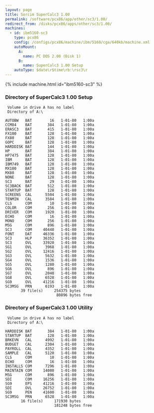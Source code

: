 ```yaml
---
layout: page
title: Sorcim SuperCalc3 1.00
permalink: /software/pcx86/app/other/sc3/1.00/
redirect_from: /disks/pcx86/apps/other/sc3/1.00/
machines:
  - id: ibm5160-sc3
    type: pcx86
    config: /configs/pcx86/machine/ibm/5160/cga/640kb/machine.xml
    autoMount:
      A:
        name: PC DOS 2.00 (Disk 1)
      B:
        name: SuperCalc3 1.00 Setup
    autoType: $date\r$time\rb:\rsc3\r
---
```


{% include machine.html id="ibm5160-sc3" %}

### Directory of SuperCalc3 1.00 Setup

     Volume in drive A has no label
     Directory of A:\

    AUTOBW   BAT        16   1-01-80   1:00a
    CCM84    BAT       384   1-01-80   1:00a
    ERASC3   BAT       415   1-01-80   1:00a
    FX100    BAT       128   1-01-80   1:00a
    FX80     BAT       128   1-01-80   1:00a
    GOPC     BAT       128   1-01-80   1:00a
    HARDDISK BAT       144   1-01-80   1:00a
    HP       BAT       384   1-01-80   1:00a
    HP7475   BAT       128   1-01-80   1:00a
    IBM      BAT       128   1-01-80   1:00a
    IBM749   BAT       128   1-01-80   1:00a
    MX100    BAT       128   1-01-80   1:00a
    MX80     BAT       128   1-01-80   1:00a
    NONE     BAT       128   1-01-80   1:00a
    SC3      BAT        29   1-01-80   1:00a
    SC3BACK  BAT       512   1-01-80   1:00a
    STARTUP  BAT       128   1-01-80   1:00a
    SCREENS  CAL      5504   1-01-80   1:00a
    TENMIN   CAL      3584   1-01-80   1:00a
    CLS      COM        10   1-01-80   1:00a
    COLOR    COM       256   1-01-80   1:00a
    DRIVER   COM      1920   1-01-80   1:00a
    ECHO     COM        16   1-01-80   1:00a
    MONO     COM       256   1-01-80   1:00a
    MSG      COM       896   1-01-80   1:00a
    SC3      COM     40448   1-01-80   1:00a
    FONT     DAT     46336   1-01-80   1:00a
    SC3      HLP     36352   1-01-80   1:00a
    SC3      OVL     33920   1-01-80   1:00a
    SG1      OVL      3968   1-01-80   1:00a
    SG2      OVL     12416   1-01-80   1:00a
    SG3      OVL      5632   1-01-80   1:00a
    SG4      OVL      1536   1-01-80   1:00a
    SG5      OVL      1280   1-01-80   1:00a
    SG6      OVL       896   1-01-80   1:00a
    SG7      OVL      2048   1-01-80   1:00a
    SG8      OVL      6528   1-01-80   1:00a
    SG9      OVL     41216   1-01-80   1:00a
    SC3MSG   PRN      6193   1-01-80   1:00a
           39 file(s)     254375 bytes
                           80896 bytes free

### Directory of SuperCalc3 1.00 Utility

     Volume in drive A has no label
     Directory of A:\

    HARDDISK BAT       384   1-01-80   1:00a
    STARTUP  BAT       128   1-01-80   1:00a
    BRKEVN   CAL      4992   1-01-80   1:00a
    BUDGET   CAL      2304   1-01-80   1:00a
    PAYROLL  CAL      4352   1-01-80   1:00a
    SAMPLE   CAL      5120   1-01-80   1:00a
    CLS      COM        10   1-01-80   1:00a
    ECHO     COM        16   1-01-80   1:00a
    INSTALLS COM      7296   1-01-80   1:00a
    MAINTAIN COM     14080   1-01-80   1:00a
    MSG      COM       896   1-01-80   1:00a
    SDI      COM     16256   1-01-80   1:00a
    SG9      EPS     41216   1-01-80   1:00a
    SDI      OVL     26752   1-01-80   1:00a
    SG9      PEN     41600   1-01-80   1:00a
    SC3MSG   PRN      6528   1-01-80   1:00a
           16 file(s)     171930 bytes
                          181248 bytes free

